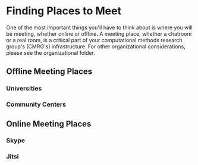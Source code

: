 # Finding Places to Meet
One of the most important things you'll have to think about is where you will be meeting, whether online or offline. A meeting place, whether a chatroom or a real room, is a critical part of your computational methods research group's (CMRG's) infrastructure. For other organizational considerations, please see the organizational folder.

## Offline Meeting Places

### Universities

### Community Centers

## Online Meeting Places

### Skype

### Jitsi
